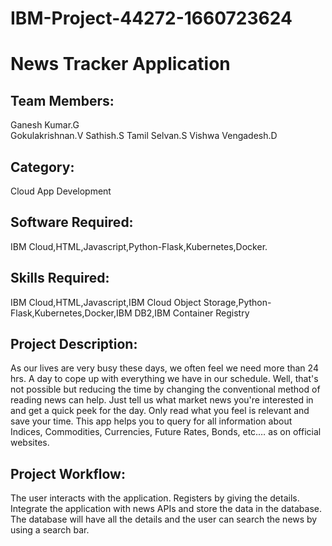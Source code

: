 # IBM-Project-44272-1660723624
# News Tracker Application
## Team Members:
  Ganesh Kumar.G  
  Gokulakrishnan.V
  Sathish.S
  Tamil Selvan.S
  Vishwa Vengadesh.D
## Category: 
  Cloud App Development
## Software Required:
  IBM Cloud,HTML,Javascript,Python-Flask,Kubernetes,Docker.
## Skills Required:
  IBM Cloud,HTML,Javascript,IBM Cloud Object Storage,Python-Flask,Kubernetes,Docker,IBM DB2,IBM Container Registry
## Project Description:
  As our lives are very busy these days, we often feel we need more than 24 hrs. 
  A day to cope up with everything we have in our schedule. 
  Well, that's not possible but reducing the time by changing the conventional method of reading news can help. 
  Just tell us what market news you're interested in and get a quick peek for the day. Only read what you feel is relevant and save your time. 
  This app helps you to query for all information about Indices, Commodities, Currencies, Future Rates, Bonds, etc.… as on official websites.
## Project Workflow:
  The user interacts with the application.
  Registers by giving the details.
  Integrate the application with news APIs and store the data in the database.
  The database will have all the details and the user can search the news by using a search bar.
